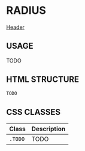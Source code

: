 # RADIUS

[Header](/todo.html ':include :type=iframe width=100% height=400px')


## USAGE

TODO


## HTML STRUCTURE

```html
TODO
```


## CSS CLASSES

| Class | Description |
|:-|:-|
| `.TODO` | TODO |
